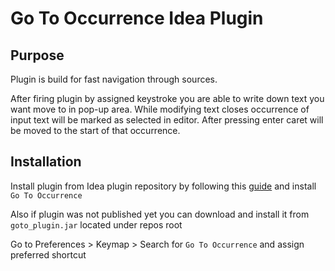 # Go To Occurrence Idea Plugin

## Purpose
Plugin is build for fast navigation through sources.

After firing plugin by assigned keystroke you are able to write down text you want move to in pop-up area.
While modifying text closes occurrence of input text will be marked as selected in editor.
After pressing enter caret will be moved to the start of that occurrence.

## Installation
Install plugin from Idea plugin repository by following this 
[guide](https://www.jetbrains.com/help/idea/installing-updating-and-uninstalling-repository-plugins.html) 
and install `Go To Occurrence`

Also if plugin was not published yet you can download and install it from `goto_plugin.jar` located under repos root

Go to Preferences > Keymap > Search for `Go To Occurrence` and assign preferred shortcut  
